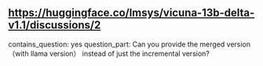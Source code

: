 ## https://huggingface.co/lmsys/vicuna-13b-delta-v1.1/discussions/2

contains_question: yes
question_part: Can you provide the merged version（with llama version） instead of just the incremental version?
